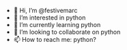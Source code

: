 - 👋 Hi, I’m @festivemarc
- 👀 I’m interested in python
- 🌱 I’m currently learning python
- 💞️ I’m looking to collaborate on python
- 📫 How to reach me: python?

<!---
festivemarc/festivemarc is a ✨ special ✨ repository because its `README.md` (this file) appears on your GitHub profile.
You can click the Preview link to take a look at your changes.
--->
